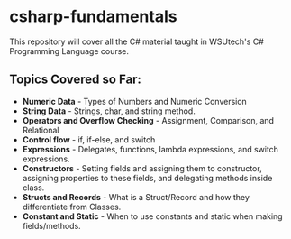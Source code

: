 # csharp-fundamentals
This repository will cover all the C# material taught in WSUtech's C# Programming Language course.

## Topics Covered so Far:
* **Numeric Data** - Types of Numbers and Numeric Conversion
* **String Data** - Strings, char, and string method.
* **Operators and Overflow Checking** - Assignment, Comparison, and Relational
* **Control flow** - if, if-else, and switch
* **Expressions** - Delegates, functions, lambda expressions, and switch expressions.
* **Constructors** - Setting fields and assigning them to constructor, assigning properties to these fields, and delegating methods inside class.
* **Structs and Records** - What is a Struct/Record and how they differentiate from Classes.
* **Constant and Static** - When to use constants and static when making fields/methods.
